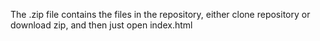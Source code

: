 The .zip file contains the files in the repository, either clone repository or download zip, and then just open index.html
